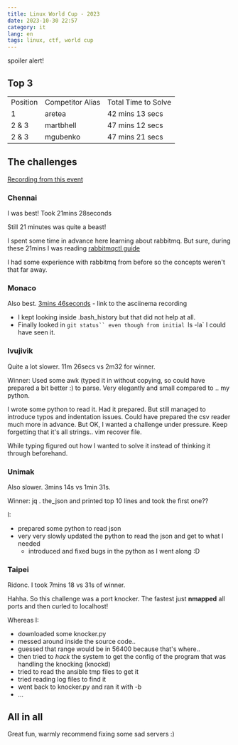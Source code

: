 ```yaml
---
title: Linux World Cup - 2023
date: 2023-10-30 22:57
category: it
lang: en
tags: linux, ctf, world cup
---
```


spoiler alert!

##  Top 3

| | | |
|-|-|-|
| Position |	Competitor  Alias |	Total Time to Solve |
| 1 |	aretea |	42 mins 13 secs|
|2 & 3|	martbhell	|47 mins 12 secs|
|2 & 3 |	mgubenko|	47 mins 21 secs|

## The challenges

[Recording from this event](https://sadservers.com/ranking_lwc)

### Chennai

I was best! Took 21mins 28seconds

Still 21 minutes was quite a beast!

I spent some time in advance here learning about rabbitmq. But sure, during these 21mins I was reading [rabbitmqctl guide](https://www.rabbitmq.com/management-cli.html)

I had some experience with rabbitmq from before so the concepts weren't that far away. 

### Monaco

Also best. [3mins 46seconds](https://sadservers.com/replay/i-0ee2f3007d5494cc2) - link to the asciinema recording

- I kept looking inside .bash_history but that did not help at all.
- Finally looked in `git status`` even though from initial `ls -la` I could have seen it.

### Ivujivik

Quite a lot slower. 11m 26secs vs 2m32 for winner.

Winner: Used some awk (typed it in without copying, so could have prepared a bit better :) to parse. Very elegantly and small compared to .. my python.

I wrote some python to read it. Had it prepared. But still managed to introduce typos and indentation issues. Could have prepared the csv reader much more in advance. But OK, I wanted a challenge under pressure. Keep forgetting that it's all strings.. vim recover file.

While typing figured out how I wanted to solve it instead of thinking it through beforehand. 

### Unimak

Also slower. 3mins 14s vs 1min 31s.

Winner: jq . the_json and printed top 10 lines and took the first one??

I:
- prepared some python to read json
- very very slowly updated the python to read the json and get to what I needed
  - introduced and fixed bugs in the python as I went along :D


### Taipei

Ridonc. I took 7mins 18 vs 31s of winner.

Hahha. So this challenge was a port knocker. The fastest just **nmapped** all ports and then curled to localhost!

Whereas I:
 - downloaded some knocker.py
 - messed around inside the source code..
 - guessed that range would be in 56400 because that's where..
 - then tried to _hack_ the system to get the config of the program that was handling the knocking (knockd)
 - tried to read the ansible tmp files to get it
 - tried reading log files to find it
 - went back to knocker.py and ran it with -b
 - ...

 ## All in all

 Great fun, warmly recommend fixing some sad servers :)

